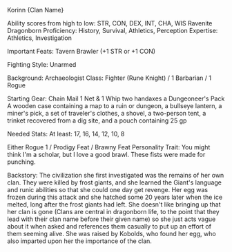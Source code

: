 Korinn {Clan Name} 

Ability scores from high to low: STR, CON, DEX, INT, CHA, WIS
Ravenite Dragonborn
Proficiency: History, Survival, Athletics, Perception
Expertise: Athletics, Investigation

Important Feats:
Tavern Brawler (+1 STR or +1 CON)

Fighting Style: Unarmed

Background: Archaeologist
Class: Fighter (Rune Knight) / 1 Barbarian / 1 Rogue

Starting Gear:
Chain Mail
1 Net & 1 Whip
two handaxes
a Dungeoneer's Pack
A wooden case containing a map to a ruin or dungeon, a bullseye lantern, a miner's pick, a set of traveler's clothes, a shovel, a two-person tent, a trinket recovered from a dig site, and a pouch containing 25 gp

Needed Stats:
At least: 17, 16, 14, 12, 10, 8

Either Rogue 1 / Prodigy Feat / Brawny Feat
Personality Trait: You might think I'm a scholar, but I love a good brawl. These fists were made for punching.

Backstory: The civilization she first investigated was the remains of her own clan. They were killed by frost giants, and she learned the Giant's language and runic abilities so that she could one day get revenge. Her egg was frozen during this attack and she hatched some 20 years later when the ice melted, long after the frost giants had left. She doesn't like bringing up that her clan is gone (Clans are central in dragonborn life, to the point that they lead with their clan name before their given name) so she just acts vague about it when asked and references them casually to put up an effort of them seeming alive. She was raised by Kobolds, who found her egg, who also imparted upon her the importance of the clan. 
